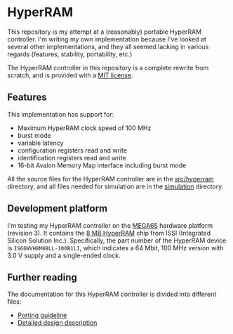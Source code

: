 # HyperRAM

This repository is my attempt at a (reasonably) portable HyperRAM controller.
I'm writing my own implementation because I've looked at several other
implementations, and they all seemed lacking in various regards (features,
stability, portability, etc.)

The HyperRAM controller in this repository is a complete rewrite from scratch,
and is provided with a [MIT license](LICENSE).

## Features

This implementation has support for:

* Maximum HyperRAM clock speed of 100 MHz
* burst mode
* variable latency
* configuration registers read and write
* identification registers read and write
* 16-bit Avalon Memory Map interface including burst mode

All the source files for the HyperRAM controller are in the
[src/hyperram](src/hyperram) directory, and all files needed for simulation are
in the [simulation](simulation) directory.


## Development platform

I'm testing my HyperRAM controller on the [MEGA65](https://mega65.org/)
hardware platform (revision 3).  It contains the [8 MB
HyperRAM](doc/66-67WVH8M8ALL-BLL-938852.pdf) chip from ISSI (Integrated Silicon
Solution Inc.).  Specifically, the part number of the HyperRAM device is
`IS66WVH8M8BLL-100B1LI`, which indicates a 64 Mbit, 100 MHz version with 3.0 V
supply and a single-ended clock.


## Further reading
The documentation for this HyperRAM controller is divided into
different files:

* [Porting guideline](PORTING.md)
* [Detailed design description](src/hyperram/README.md)


